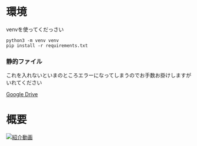 # 環境

venvを使ってくだっさい
```
python3 -m venv venv
pip install -r requirements.txt
```

### 静的ファイル
これを入れないといまのところエラーになってしまうのでお手数お掛けしますがいれてください

[Google Drive](https://drive.google.com/file/d/11h8Qo7Geag8eK1P_DP_3RVqyoLicNIlP/view?usp=drive_link)


# 概要
[![紹介動画](https://github.com/user-attachments/assets/5a740492-95e8-4a5e-acd6-624214b67cbe)](https://www.youtube.com/watch?v=LuP4JrLc6Sw)
